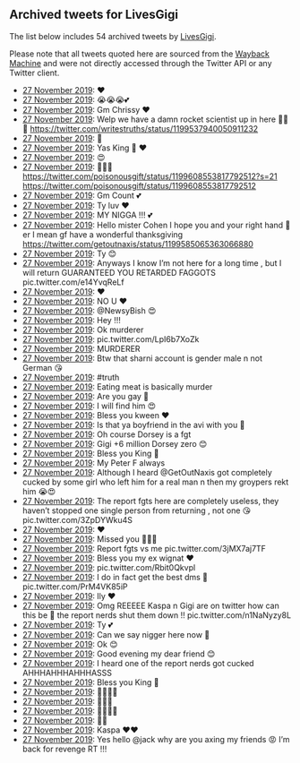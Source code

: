## Archived tweets for LivesGigi

The list below includes 54 archived tweets by
[LivesGigi](https://twitter.com/LivesGigi).

Please note that all tweets quoted here are sourced from the
[Wayback Machine](https://web.archive.org) and were not directly accessed through the Twitter API or
any Twitter client.

* [27 November 2019](https://web.archive.org/web/20191127162314/https://twitter.com/LivesGigi/status/1199715262674735104): ❤️ <!--1199715262674735104-->
* [27 November 2019](https://web.archive.org/web/20191127161753/https://twitter.com/LivesGigi/status/1199715209667129346): 😭😭😭💕 <!--1199715209667129346-->
* [27 November 2019](https://web.archive.org/web/20191127161456/https://twitter.com/LivesGigi/status/1199710932177506310): Gm Chrissy ❤️ <!--1199710932177506310-->
* [27 November 2019](https://web.archive.org/web/20191127142453/https://twitter.com/LivesGigi/status/1199684319373070338): Welp we have a damn rocket scientist up in here 🤫😭😭  https://twitter.com/writestruths/status/1199537940050911232 <!--1199684319373070338-->
* [27 November 2019](https://web.archive.org/web/20191127140045/https://twitter.com/LivesGigi/status/1199680139853996032): 🤔 <!--1199680139853996032-->
* [27 November 2019](https://web.archive.org/web/20191127143122/https://twitter.com/LivesGigi/status/1199674857862180869): Yas King 👑 ❤️ <!--1199674857862180869-->
* [27 November 2019](https://web.archive.org/web/20191127131433/https://twitter.com/LivesGigi/status/1199673871055630337): 😍 <!--1199673871055630337-->
* [27 November 2019](https://web.archive.org/web/20191127141440/https://twitter.com/LivesGigi/status/1199673803502211072): 🤫😭😭 https://twitter.com/poisonousgift/status/1199608553817792512?s=21  https://twitter.com/poisonousgift/status/1199608553817792512 <!--1199673803502211072-->
* [27 November 2019](https://web.archive.org/web/20191127140301/https://twitter.com/LivesGigi/status/1199673673847910400): Gm Count 💕 <!--1199673673847910400-->
* [27 November 2019](https://web.archive.org/web/20191127140316/https://twitter.com/LivesGigi/status/1199673522064363520): Ty luv ❤️ <!--1199673522064363520-->
* [27 November 2019](https://web.archive.org/web/20191127132002/https://twitter.com/LivesGigi/status/1199673414438543360): MY NIGGA !!! 💕 <!--1199673414438543360-->
* [27 November 2019](https://web.archive.org/web/20191127141800/https://twitter.com/LivesGigi/status/1199673286688432130): Hello mister Cohen I hope you and your right hand 🤚 er I mean gf have a wonderful thanksgiving https://twitter.com/getoutnaxis/status/1199585065363066880 <!--1199673286688432130-->
* [27 November 2019](https://web.archive.org/web/20191127142239/https://twitter.com/LivesGigi/status/1199672754397687809): Ty 😊 <!--1199672754397687809-->
* [27 November 2019](https://web.archive.org/web/20191127142239/https://twitter.com/LivesGigi/status/1199672754397687809): Anyways I know I’m not here for a long time , but I will return GUARANTEED YOU RETARDED FAGGOTS pic.twitter.com/e14YvqReLf <!--1199548753587458048-->
* [27 November 2019](https://web.archive.org/web/20191127044505/https://twitter.com/LivesGigi/status/1199545759038935046): ❤️ <!--1199545759038935046-->
* [27 November 2019](https://web.archive.org/web/20191127051402/https://twitter.com/LivesGigi/status/1199545663060660225): NO U ❤️ <!--1199545663060660225-->
* [27 November 2019](https://web.archive.org/web/20191127050544/https://twitter.com/LivesGigi/status/1199544583140577280): @NewsyBish  😍 <!--1199544583140577280-->
* [27 November 2019](https://web.archive.org/web/20191127052426/https://twitter.com/LivesGigi/status/1199544326726070272): Hey !!! <!--1199544326726070272-->
* [27 November 2019](https://web.archive.org/web/20191127043322/https://twitter.com/LivesGigi/status/1199544172656631809): Ok murderer <!--1199544172656631809-->
* [27 November 2019](https://web.archive.org/web/20191127044358/https://twitter.com/LivesGigi/status/1199542680654688256): pic.twitter.com/LpI6b7XoZk <!--1199542680654688256-->
* [27 November 2019](https://web.archive.org/web/20191127044018/https://twitter.com/LivesGigi/status/1199541485970042881): MURDERER <!--1199541485970042881-->
* [27 November 2019](https://web.archive.org/web/20191127044433/https://twitter.com/LivesGigi/status/1199541158445244418): Btw that sharni account is gender male n not German 😘 <!--1199541158445244418-->
* [27 November 2019](https://web.archive.org/web/20191127055045/https://twitter.com/LivesGigi/status/1199540042714243073): #truth <!--1199540042714243073-->
* [27 November 2019](https://web.archive.org/web/20191127043622/https://twitter.com/LivesGigi/status/1199538530122436609): Eating meat is basically murder <!--1199538530122436609-->
* [27 November 2019](https://web.archive.org/web/20191127045342/https://twitter.com/LivesGigi/status/1199538230963658759): Are you gay 🤫 <!--1199538230963658759-->
* [27 November 2019](https://web.archive.org/web/20191127042440/https://twitter.com/LivesGigi/status/1199537518770827265): I will find him 😍 <!--1199537518770827265-->
* [27 November 2019](https://web.archive.org/web/20191127041510/https://twitter.com/LivesGigi/status/1199537333911085056): Bless you kween ❤️ <!--1199537333911085056-->
* [27 November 2019](https://web.archive.org/web/20191127041734/https://twitter.com/LivesGigi/status/1199537154747228160): Is that ya boyfriend in the avi with you 🤫 <!--1199537154747228160-->
* [27 November 2019](https://web.archive.org/web/20191127043328/https://twitter.com/LivesGigi/status/1199536719374274560): Oh course Dorsey is a fgt <!--1199536719374274560-->
* [27 November 2019](https://web.archive.org/web/20191127043921/https://twitter.com/LivesGigi/status/1199536336430157824): Gigi +6 million Dorsey zero 😊 <!--1199536336430157824-->
* [27 November 2019](https://web.archive.org/web/20191127043400/https://twitter.com/LivesGigi/status/1199535959039258624): Bless you King 👑 <!--1199535959039258624-->
* [27 November 2019](https://web.archive.org/web/20191127042838/https://twitter.com/LivesGigi/status/1199535834321563654): My Peter F always <!--1199535834321563654-->
* [27 November 2019](https://web.archive.org/web/20191127041009/https://twitter.com/LivesGigi/status/1199535493031092225): Although I heard  @GetOutNaxis  got completely cucked by some girl who left him for a real man n then my groypers rekt him 😭😍 <!--1199535493031092225-->
* [27 November 2019](https://web.archive.org/web/20191127042755/https://twitter.com/LivesGigi/status/1199532759531823104): The report fgts here are completely useless, they haven’t stopped one single person from returning , not one 😘 pic.twitter.com/3ZpDYWku4S <!--1199532759531823104-->
* [27 November 2019](https://web.archive.org/web/20191127035357/https://twitter.com/LivesGigi/status/1199524202723844096): ❤️ <!--1199524202723844096-->
* [27 November 2019](https://web.archive.org/web/20191127050045/https://twitter.com/LivesGigi/status/1199524142049103875): Missed you 🤗🤗🤗 <!--1199524142049103875-->
* [27 November 2019](https://web.archive.org/web/20191127033728/https://twitter.com/LivesGigi/status/1199524031084584960): Report fgts vs me pic.twitter.com/3jMX7aj7TF <!--1199524031084584960-->
* [27 November 2019](https://web.archive.org/web/20191127031858/https://twitter.com/LivesGigi/status/1199520273973821441): Bless you my ex wignat ❤️ <!--1199520273973821441-->
* [27 November 2019](https://web.archive.org/web/20191127031149/https://twitter.com/LivesGigi/status/1199520030670688256): pic.twitter.com/Rbit0Qkvpl <!--1199520030670688256-->
* [27 November 2019](https://web.archive.org/web/20191127030216/https://twitter.com/LivesGigi/status/1199519451575664640): I do in fact get the best dms 👀 pic.twitter.com/PrM4VK85iP <!--1199519451575664640-->
* [27 November 2019](https://web.archive.org/web/20191127025856/https://twitter.com/LivesGigi/status/1199518082030587904): Ily ❤️ <!--1199518082030587904-->
* [27 November 2019](https://web.archive.org/web/20191127034703/https://twitter.com/LivesGigi/status/1199517972928303105): Omg REEEEE Kaspa n Gigi are on twitter how can this be 🤔 the report nerds shut them down !! pic.twitter.com/n1NaNyzy8L <!--1199517972928303105-->
* [27 November 2019](https://web.archive.org/web/20191127030241/https://twitter.com/LivesGigi/status/1199516768026402816): Ty 💕 <!--1199516768026402816-->
* [27 November 2019](https://web.archive.org/web/20191127030454/https://twitter.com/LivesGigi/status/1199516622597369856): Can we say nigger here now 🤫 <!--1199516622597369856-->
* [27 November 2019](https://web.archive.org/web/20191127025227/https://twitter.com/LivesGigi/status/1199516028826460160): Ok 😊 <!--1199516028826460160-->
* [27 November 2019](https://web.archive.org/web/20191127023322/https://twitter.com/LivesGigi/status/1199515760009392128): Good evening my dear friend 😊 <!--1199515760009392128-->
* [27 November 2019](https://web.archive.org/web/20191127030047/https://twitter.com/LivesGigi/status/1199515576806334466): I heard one of the report nerds got cucked AHHHAHHHAHHHASSS <!--1199515576806334466-->
* [27 November 2019](https://web.archive.org/web/20191127025956/https://twitter.com/LivesGigi/status/1199514882061811713): Bless you King 👑 <!--1199514882061811713-->
* [27 November 2019](https://web.archive.org/web/20191127030409/https://twitter.com/LivesGigi/status/1199513552811438080): 🤗🤗😭💕 <!--1199513552811438080-->
* [27 November 2019](https://web.archive.org/web/20191127035308/https://twitter.com/LivesGigi/status/1199513234652516353): 🙏🏻💕 <!--1199513234652516353-->
* [27 November 2019](https://web.archive.org/web/20191127024223/https://twitter.com/LivesGigi/status/1199513021183397888): 👀😊😊😊 <!--1199513021183397888-->
* [27 November 2019](https://web.archive.org/web/20191127022845/https://twitter.com/LivesGigi/status/1199512216552255489): 👀👀 <!--1199512216552255489-->
* [27 November 2019](https://web.archive.org/web/20191127023334/https://twitter.com/LivesGigi/status/1199509946020384768): Kaspa ❤️❤️ <!--1199509946020384768-->
* [27 November 2019](https://web.archive.org/web/20191127022707/https://twitter.com/LivesGigi/status/1199508793580756993): Yes hello  @jack  why are you axing my friends 😡 I’m back for revenge RT !!! <!--1199508793580756993-->
